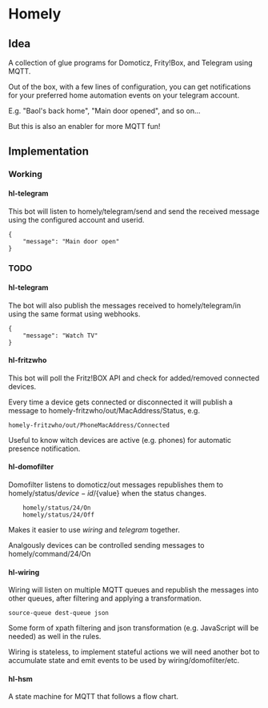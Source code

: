 # Homely

## Idea

A collection of glue programs for Domoticz, Frity!Box, and Telegram
using MQTT.

Out of the box, with a few lines of configuration, you can get
notifications for your preferred home automation events on your
telegram account.

E.g. "Baol's back home", "Main door opened", and so on...

But this is also an enabler for more MQTT fun!

## Implementation

### Working

#### hl-telegram

This bot will listen to homely/telegram/send and send the received
message using the configured account and userid.

    {
        "message": "Main door open"
    }

### TODO

#### hl-telegram

The bot will also publish the messages received to homely/telegram/in
using the same format using webhooks.

    {
        "message": "Watch TV"
    }


#### hl-fritzwho

This bot will poll the Fritz!BOX API and check for added/removed
connected devices.

Every time a device gets connected or disconnected it will publish a
message to homely-fritzwho/out/MacAddress/Status, e.g.

    homely-fritzwho/out/PhoneMacAddress/Connected

Useful to know witch devices are active (e.g. phones) for automatic
presence notification.

#### hl-domofilter

Domofilter listens to domoticz/out messages republishes them to
homely/status/${device-id}/${value} when the status changes.

        homely/status/24/On
        homely/status/24/Off

Makes it easier to use *wiring* and *telegram* together.

Analgously devices can be controlled sending messages to
homely/command/24/On

#### hl-wiring

Wiring will listen on multiple MQTT queues and republish the messages
into other queues, after filtering and applying a transformation.

    source-queue dest-queue json

Some form of xpath filtering and json transformation (e.g. JavaScript
will be needed) as well in the rules.

Wiring is stateless, to implement stateful actions we will need
another bot to accumulate state and emit events to be used by
wiring/domofilter/etc.

#### hl-hsm

A state machine for MQTT that follows a flow chart.
